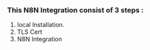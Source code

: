 ### This N8N Integration consist of 3 steps :
1) local Installation.
2) TLS Cert
3) N8N Integration 
